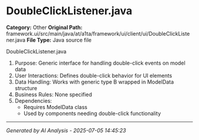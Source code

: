 # DoubleClickListener.java

**Category:** Other
**Original Path:** framework.ui/src/main/java/at/a1ta/framework/ui/client/ui/DoubleClickListener.java
**File Type:** Java source file

DoubleClickListener.java
1. Purpose: Generic interface for handling double-click events on model data
2. User Interactions: Defines double-click behavior for UI elements
3. Data Handling: Works with generic type B wrapped in ModelData structure
4. Business Rules: None specified
5. Dependencies:
   - Requires ModelData class
   - Used by components needing double-click functionality

---
*Generated by AI Analysis - 2025-07-05 14:45:23*
